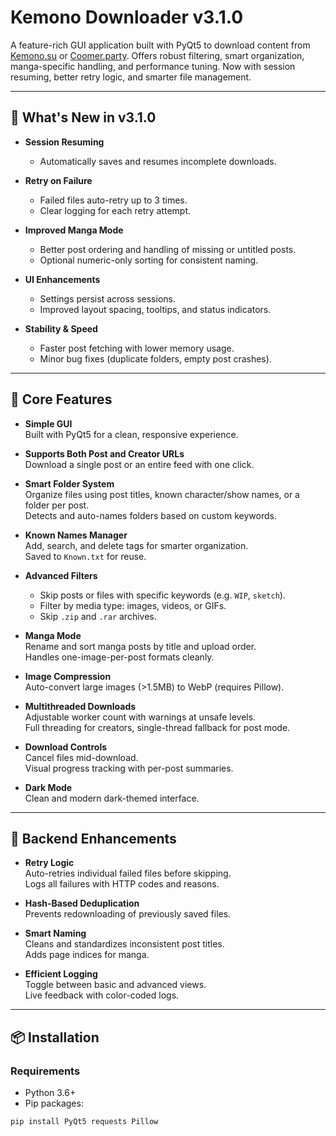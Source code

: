 # Kemono Downloader v3.1.0

A feature-rich GUI application built with PyQt5 to download content from [Kemono.su](https://kemono.su) or [Coomer.party](https://coomer.party). Offers robust filtering, smart organization, manga-specific handling, and performance tuning. Now with session resuming, better retry logic, and smarter file management.

---

## 🚀 What's New in v3.1.0

* **Session Resuming**  
  * Automatically saves and resumes incomplete downloads.  

* **Retry on Failure**  
  * Failed files auto-retry up to 3 times.  
  * Clear logging for each retry attempt.

* **Improved Manga Mode**  
  * Better post ordering and handling of missing or untitled posts.  
  * Optional numeric-only sorting for consistent naming.

* **UI Enhancements**  
  * Settings persist across sessions.  
  * Improved layout spacing, tooltips, and status indicators.

* **Stability & Speed**  
  * Faster post fetching with lower memory usage.  
  * Minor bug fixes (duplicate folders, empty post crashes).

---

## 🧩 Core Features

* **Simple GUI**  
  Built with PyQt5 for a clean, responsive experience.

* **Supports Both Post and Creator URLs**  
  Download a single post or an entire feed with one click.

* **Smart Folder System**  
  Organize files using post titles, known character/show names, or a folder per post.  
  Detects and auto-names folders based on custom keywords.

* **Known Names Manager**  
  Add, search, and delete tags for smarter organization.  
  Saved to `Known.txt` for reuse.

* **Advanced Filters**  
  * Skip posts or files with specific keywords (e.g. `WIP`, `sketch`).  
  * Filter by media type: images, videos, or GIFs.  
  * Skip `.zip` and `.rar` archives.  

* **Manga Mode**  
  Rename and sort manga posts by title and upload order.  
  Handles one-image-per-post formats cleanly.

* **Image Compression**  
  Auto-convert large images (>1.5MB) to WebP (requires Pillow).

* **Multithreaded Downloads**  
  Adjustable worker count with warnings at unsafe levels.  
  Full threading for creators, single-thread fallback for post mode.

* **Download Controls**  
  Cancel files mid-download.  
  Visual progress tracking with per-post summaries.

* **Dark Mode**  
  Clean and modern dark-themed interface.

---

## 🔧 Backend Enhancements

* **Retry Logic**  
  Auto-retries individual failed files before skipping.  
  Logs all failures with HTTP codes and reasons.

* **Hash-Based Deduplication**  
  Prevents redownloading of previously saved files.

* **Smart Naming**  
  Cleans and standardizes inconsistent post titles.  
  Adds page indices for manga.

* **Efficient Logging**  
  Toggle between basic and advanced views.  
  Live feedback with color-coded logs.

---

## 📦 Installation

### Requirements

* Python 3.6+
* Pip packages:

```bash
pip install PyQt5 requests Pillow


